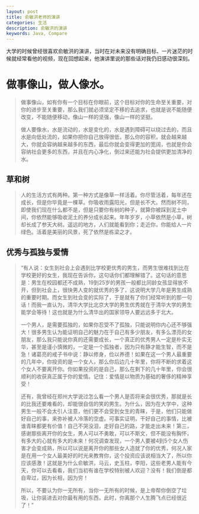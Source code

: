 ```yaml
---
layout: post
title: 俞敏洪老师的演讲
categories: 生活
description: 俞敏洪的演讲
keywords: Java, Compare
---
```


大学的时候曾经很喜欢俞敏洪的演讲，当时在对未来没有明确目标、一片迷茫的时候就经常看他的视频，现在回想起来，他演讲里说的那些话对我仍旧感动很深刻。


# 做事像山，做人像水。

>做事像山，如有你有一个目标在你眼前，这个目标对你的生命至关重要，对你的进步至关重要，那么我们就必须坚定不移的去追求，也就是说不能随便改变，不能随便移动，像山一样的坚强，像山一样的坚挺。
>
>做人要像水，水是流动的，水是变化的，水是遇到障碍可以绕过去的，而且水是向低处流的，如果你把你自己放得很低，那么你的容积，就会越来越大，你就会容纳越来越多的东西，最后你就会变得更加的宽阔，也就是你会容纳社会更多的东西，并且在内心净化，倒过来还能为社会提供更加清净的水。


## 草和树

>人的生活方式有两种。第一种方式是像草一样活着。你尽管活着，每年还在成长，但是你毕竟是一棵草。你吸收雨露阳光，但是长不大。然而树不同，即使我们现在什么都不是，但是只要你有树的种子，就算你被踩到泥土中间，你依然能够吸收泥土的养分成长起来。年年岁岁，小草依然是小草，树却长成了参天大树。遥远的地方，人们就能看到你；走近你，你能给人一片绿色。活着是美丽的风景，死了依然是栋梁之才。

## 优秀与孤独与爱情

>“有人说：女生到社会上会遇到比学校更优秀的男生，而男生很难找到比在学校更好的女生，我现在告诉你，这句话你们都理解错了。这句话的意思是：男生在校园都还不成熟，19到25岁的男孩一般都比同龄女孩显得放不开，但到社会上，很快男人变的就优秀的多了，这说明大学几年是男生成熟的重要时期。而女生到社会变的实际了，于是就有了你们经常听到的那一句话！而我一直认为，清华大学比北京大学的男生优秀就在于清华大学的男生能学会等待！这也就是为什么清华出的国家领导人要远远多于北大。
>
>一个男人，是需要孤独的，如果你忍受不了孤独，只能说明你内心还不够强大！很多男生认为能证明自己的魅力在于自己有多少朋友，有多么漂亮的女朋友，那么我只能说你真的还需要成长，一个真正的优秀男人一定是朴实无华，甚至是谨小慎微的，一定是一个孤独者，因为只有静才能生智，而不是急！诸葛亮的戒子书中说：静以修身，俭以养德！如果在这一个男人最重要的几年中，你投资的是一个女人，那么你后边几十年里，你将不断的求着这个女人不要离开你。你如果投资的是自己，那么在剩下的几十年里，你会很顺利的收获真正属于你的爱情。记住：爱情是以物质为基础的奢侈的精神享受！
>
>还有，我曾经在郑州大学说过怎么看一个男人是否将来会很优秀，那就是长的比我还要难看的，却能很自信的笑的男生。为什么，因为在大学中，这种男生一般不会太引人注意，他们更不会受到女生的青睐，于是，他们只能做好自己的事，来弥补被人冷落的空虚。可事实证明，干好自己的事情，比被谁青睐都更有价值！自己不哭没泪，走好自己的路，才能走出未来！第三，感谢那些离开你的女生，男人可以不勇敢，可以不斯文，但不能没有胸怀，有多大的心就有多大的未来！何况调查发现，一个男人要被4到5个女人伤害才会变成熟，所以可以说是离开你的那些女人造就了你的优秀，何况人家是在用一个女人最美好的时光来教育你，这个投资应该说相当大了，所以你应该感激！这就是为什么俞敏洪，马云，史玉柱，李阳，这些老男人能有今天，你可以去看看，我们当初有谁在学校特别被人欢迎？没有！我们倒是都自卑过，因为长相，因为穷！
>
>所以，不要认为你一无所有，当你一无所有的时候，是上帝帮你倒空了垃圾，让你装进去对你最有用的东西，此时，你离那个人生腾飞点已经很近了！”